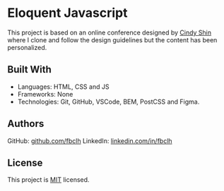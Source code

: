 # Eloquent Javascript

This project is based on an online conference designed by [Cindy Shin](https://www.behance.net/adagio07) where I clone and follow the design guidelines but the content has been personalized.


## Built With

- Languages: HTML, CSS and JS
- Frameworks: None
- Technologies: Git, GitHub, VSCode, BEM, PostCSS and Figma.


## Authors

GitHub: [github.com/fbclh](https://github.com/fbclh)
LinkedIn: [linkedin.com/in/fbclh](https://www.linkedin.com/in/fbclh)


## License

This project is [MIT](LICENSE) licensed.
